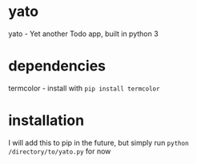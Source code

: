 # yato
yato - Yet another Todo app, built in python 3

# dependencies
termcolor - install with `pip install termcolor`

# installation
I will add this to pip in the future, but simply run `python /directory/to/yato.py` for now